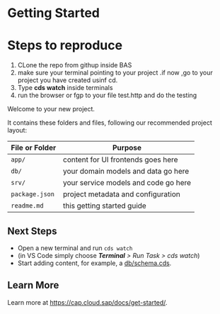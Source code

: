 # Getting Started

# Steps to reproduce
1. CLone the repo from githup inside BAS
2. make sure your terminal pointing to your project .if now ,go to your project you have created usinf cd<project name>.
3. Type **cds watch** inside terminals
4. run the browser or fgp to your file test.http and do the testing 
 



Welcome to your new project.

It contains these folders and files, following our recommended project layout:

File or Folder | Purpose
---------|----------
`app/` | content for UI frontends goes here
`db/` | your domain models and data go here
`srv/` | your service models and code go here
`package.json` | project metadata and configuration
`readme.md` | this getting started guide


## Next Steps

- Open a new terminal and run `cds watch`
- (in VS Code simply choose _**Terminal** > Run Task > cds watch_)
- Start adding content, for example, a [db/schema.cds](db/schema.cds).


## Learn More

Learn more at https://cap.cloud.sap/docs/get-started/.

